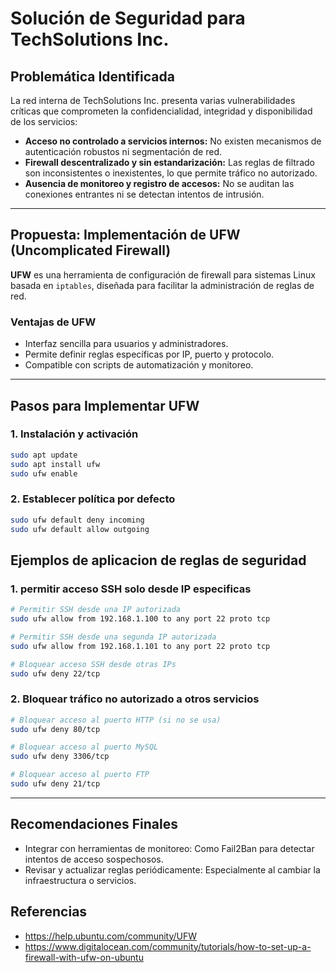 
# Solución de Seguridad para TechSolutions Inc.

## Problemática Identificada

La red interna de TechSolutions Inc. presenta varias vulnerabilidades críticas que comprometen la confidencialidad, integridad y disponibilidad de los servicios:

- **Acceso no controlado a servicios internos:** No existen mecanismos de autenticación robustos ni segmentación de red.
- **Firewall descentralizado y sin estandarización:** Las reglas de filtrado son inconsistentes o inexistentes, lo que permite tráfico no autorizado.
- **Ausencia de monitoreo y registro de accesos:** No se auditan las conexiones entrantes ni se detectan intentos de intrusión.

---

## Propuesta: Implementación de UFW (Uncomplicated Firewall)

**UFW** es una herramienta de configuración de firewall para sistemas Linux basada en `iptables`, diseñada para facilitar la administración de reglas de red.

### Ventajas de UFW

- Interfaz sencilla para usuarios y administradores.
- Permite definir reglas específicas por IP, puerto y protocolo.
- Compatible con scripts de automatización y monitoreo.

---

## Pasos para Implementar UFW

### 1. **Instalación y activación**

```bash
sudo apt update
sudo apt install ufw
sudo ufw enable
```

### 2. Establecer política por defecto

```bash
sudo ufw default deny incoming
sudo ufw default allow outgoing
```

## Ejemplos de aplicacion de reglas de seguridad 

### 1. permitir acceso SSH solo desde IP especificas

```bash
# Permitir SSH desde una IP autorizada
sudo ufw allow from 192.168.1.100 to any port 22 proto tcp

# Permitir SSH desde una segunda IP autorizada
sudo ufw allow from 192.168.1.101 to any port 22 proto tcp

# Bloquear acceso SSH desde otras IPs
sudo ufw deny 22/tcp
```

### 2. Bloquear tráfico no autorizado a otros servicios

```bash
# Bloquear acceso al puerto HTTP (si no se usa)
sudo ufw deny 80/tcp

# Bloquear acceso al puerto MySQL
sudo ufw deny 3306/tcp

# Bloquear acceso al puerto FTP
sudo ufw deny 21/tcp
```

---

## Recomendaciones Finales

- Integrar con herramientas de monitoreo: Como Fail2Ban para detectar intentos de acceso sospechosos.
- Revisar y actualizar reglas periódicamente: Especialmente al cambiar la infraestructura o servicios.

## Referencias

- https://help.ubuntu.com/community/UFW
- https://www.digitalocean.com/community/tutorials/how-to-set-up-a-firewall-with-ufw-on-ubuntu
